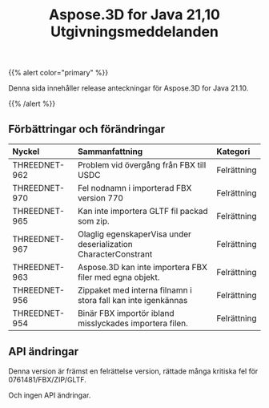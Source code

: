 ﻿---
title: Aspose.3D for Java 21,10 Utgivningsmeddelanden
type: docs
weight: 3
url: /sv/java/aspose-3d-for-java-21-10-release-notes/
---
{{% alert color="primary" %}}

Denna sida innehåller release anteckningar för Aspose.3D for Java 21.10.

{{% /alert %}}
## **Förbättringar och förändringar**

|**Nyckel**|**Sammanfattning**|**Kategori**|
|:- |:- |:- |
|THREEDNET-962 |Problem vid övergång från FBX till USDC|Felrättning|
|THREEDNET-970 |Fel nodnamn i importerad FBX version 770|Felrättning|
|THREEDNET-965 |Kan inte importera GLTF fil packad som zip.|Felrättning|
|THREEDNET-967 |Olaglig egenskaperVisa under deserialization CharacterConstrant|Felrättning|
|THREEDNET-963 |Aspose.3D kan inte importera FBX filer med egna objekt.|Felrättning|
|THREEDNET-956 |Zippaket med interna filnamn i stora fall kan inte igenkännas|Felrättning|
|THREEDNET-954 |Binär FBX importör ibland misslyckades importera filen.|Felrättning|


## API ändringar ##

Denna version är främst en felrättelse version, rättade många kritiska fel för 0761481/FBX/ZIP/GLTF.

Och ingen API ändringar.